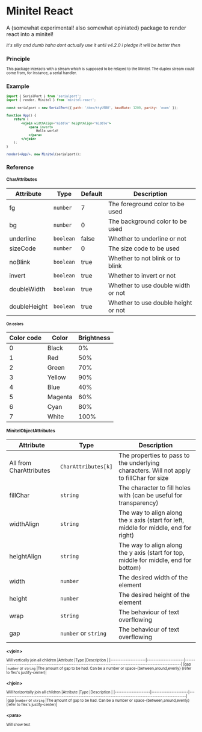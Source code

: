 # Minitel React

A (somewhat experimental! also somewhat opiniated) package to render react into a minitel!

<small>*it's silly and dumb haha dont actually use it until v4.2.0 i pledge it will be better then*<small>

## Principle

This package interacts with a stream which is supposed to be relayed to the Minitel. The duplex stream could come from, for instance, a serial handler.

## Example

```jsx
import { SerialPort } from 'serialport';
import { render, Minitel } from 'minitel-react';

const serialport = new SerialPort({ path: '/dev/ttyUSB0', baudRate: 1200, parity: 'even' });

function App() {
    return (
        <vjoin widthAlign="middle" heightAlign="middle">
            <para invert>
                Hello world!
            </para>
        </vjoin>
    );
}

render(<App/>, new Minitel(serialport));
```

## Reference

### CharAttributes

|Attribute   |Type     |Default|Description                        |
|------------|---------|-------|-----------------------------------|
|fg          |`number` |7      |The foreground color to be used    |
|bg          |`number` |0      |The background color to be used    |
|underline   |`boolean`|false  |Whether to underline or not        |
|sizeCode    |`number` |0      |The size code to be used           |
|noBlink     |`boolean`|true   |Whether to not blink or to blink   |
|invert      |`boolean`|true   |Whether to invert or not           |
|doubleWidth |`boolean`|true   |Whether to use double width or not |
|doubleHeight|`boolean`|true   |Whether to use double height or not|

#### On colors
|Color code|Color  |Brightness|
|----------|-------|----------|
|0         |Black  |0%        |
|1         |Red    |50%       |
|2         |Green  |70%       |
|3         |Yellow |90%       |
|4         |Blue   |40%       |
|5         |Magenta|60%       |
|6         |Cyan   |80%       |
|7         |White  |100%      |

### MinitelObjectAttributes
|Attribute              |Type                  |Description                                                                             |
|-----------------------|----------------------|----------------------------------------------------------------------------------------|
|All from CharAttributes|`CharAttributes[k]`   |The properties to pass to the underlying characters. Will not apply to fillChar for size|
|fillChar               |`string`              |The character to fill holes with (can be useful for transparency)                       |
|widthAlign             |`string`              |The way to align along the x axis (start for left, middle for middle, end for right)    |
|heightAlign            |`string`              |The way to align along the y axis (start for top, middle for middle, end for bottom)    |
|width                  |`number`              |The desired width of the element                                                        |
|height                 |`number`              |The desired height of the element                                                       |
|wrap                   |`string`              |The behaviour of text overflowing                                                       |
|gap                    |`number` or `string`  |The behaviour of text overflowing                                                       |


### &lt;vjoin&gt;
Will vertically join all children
|Attribute            |Type                  |Description                                                                                                   |
|---------------------|----------------------|--------------------------------------------------------------------------------------------------------------|
|gap                  |`number` or `string`  |The amount of gap to be had. Can be a number or space-{between,around,evenly} (refer to flex's justify-center)|

### &lt;hjoin&gt;
Will horizontally join all children
|Attribute            |Type                  |Description                                                                                                   |
|---------------------|----------------------|--------------------------------------------------------------------------------------------------------------|
|gap                  |`number` or `string`  |The amount of gap to be had. Can be a number or space-{between,around,evenly} (refer to flex's justify-center)|

### &lt;para&gt;
Will show text
